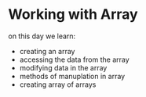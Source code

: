 # Working with Array

on this day we learn:

- creating an array
- accessing the data from the array
- modifying data in the array
- methods of manuplation in array
- creating array of arrays
